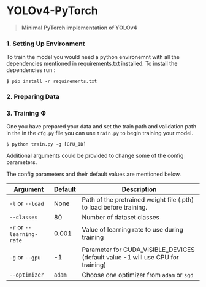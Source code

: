# YOLOv4-PyTorch

> **Minimal PyTorch implementation of YOLOv4**

### 1. Setting Up Environment

To train the model you would need a python environemnt with all the dependencies mentioned in requirements.txt installed. 
To install the dependencies run :

```
$ pip install -r requirements.txt
```

### 2. Preparing Data 

### 3. Training ⚙️

One you have prepared your data and set the train path and validation path in the in the `cfg.py` file you can use `train.py` to begin training your model.

```
$ python train.py -g [GPU_ID]
```

Additional arguments could be provided to change some of the config parameters. 

The config parameters and their default values are mentioned below.

Argument|Default|Description
---|---|---
`-l` or `--load`|None|Path of the pretrained weight file (.pth) to load before training.
`--classes`|80|Number of dataset classes
`-r` or `--learning-rate`|0.001|Value of learning rate to use during training
`-g` or `--gpu`| -1 | Parameter for CUDA_VISIBLE_DEVICES (default value -1 will use CPU for training)
`--optimizer`| `adam` | Choose one optimizer from `adam` or `sgd`
